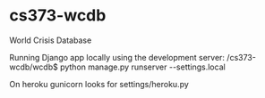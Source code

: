 cs373-wcdb
==========

World Crisis Database

Running Django app locally using the development server:
/cs373-wcdb/wcdb$ python manage.py runserver --settings.local

On heroku gunicorn looks for settings/heroku.py

